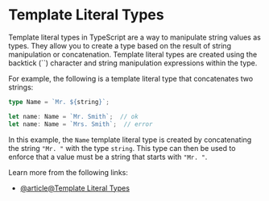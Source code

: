 # Template Literal Types

Template literal types in TypeScript are a way to manipulate string values as types. They allow you to create a type based on the result of string manipulation or concatenation. Template literal types are created using the backtick (``) character and string manipulation expressions within the type.

For example, the following is a template literal type that concatenates two strings:

```typescript
type Name = `Mr. ${string}`;

let name: Name = `Mr. Smith`;  // ok
let name: Name = `Mrs. Smith`;  // error
```

In this example, the `Name` template literal type is created by concatenating the string `"Mr. "` with the type `string`. This type can then be used to enforce that a value must be a string that starts with `"Mr. "`.

Learn more from the following links:

- [@article@Template Literal Types](https://www.typescriptlang.org/docs/handbook/2/template-literal-types.html#handbook-content)
